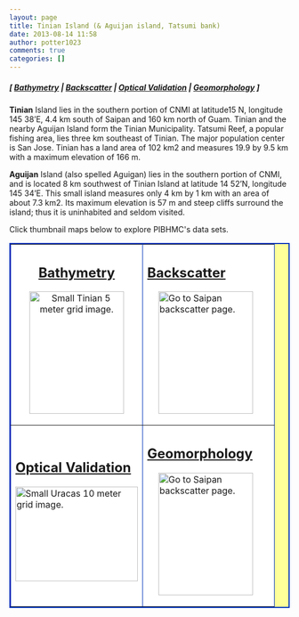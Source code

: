 ```yaml
---
layout: page
title: Tinian Island (& Aguijan island, Tatsumi bank)
date: 2013-08-14 11:58
author: potter1023
comments: true
categories: []
---
```

<h5 class="no_margin-top">[ <a href="http://www.soest.hawaii.edu/pibhmc/cms/data-by-location/cnmi-guam/tinian-island/bathymetry">Bathymetry</a> | <span class="style1"><a href="http://www.soest.hawaii.edu/pibhmc/cms/data-by-location/cnmi-guam/tinian-island/backscatter">Backscatter</a></span> | <a href="http://www.soest.hawaii.edu/pibhmc/cms/data-by-location/cnmi-guam/tinian-island/optical">Optical Validation</a></span> | <a href="http://www.soest.hawaii.edu/pibhmc/cms/data-by-location/cnmi-guam/tinian-island/geomorphology">Geomorphology</a> ]</h5>
<p><strong>Tinian</strong> Island lies in the southern portion of CNMI at latitude15 N, longitude 145 38&#8217;E, 4.4 km south of Saipan and 160 km north of Guam. Tinian and the nearby Aguijan Island form the Tinian Municipality. Tatsumi Reef, a popular fishing area, lies three km southeast of Tinian. The major population center is San Jose. Tinian has a land area of 102 km2 and measures 19.9 by 9.5 km with a maximum elevation of 166 m. </p>

<p><strong>Aguijan</strong> Island (also spelled Aguigan) lies in the southern portion of CNMI, and is located 8 km southwest of Tinian Island at latitude 14 52&#8217;N, longitude 145 34&#8217;E. This small island measures only 4 km by 1 km with an area of about 7.3 km2. Its maximum elevation is 57 m and steep cliffs surround the island; thus it is uninhabited and seldom visited. </p>

<p>Click thumbnail maps below to explore PIBHMC's data sets. </p>

<table bgcolor="#ffff99" border="2" bordercolor="#0033bd" cellpadding="2" cellspacing="4" width="445">

<tbody>

<tr>

<td align="center" bgcolor="#ffffff" height="200" valign="middle" width="220">

<h2 class="no_margin-top"><a href="http://www.soest.hawaii.edu/pibhmc/cms/data-by-location/cnmi-guam/tinian-island/bathymetry">Bathymetry</a></h2>

<a href="http://www.soest.hawaii.edu/pibhmc/cms/data-by-location/cnmi-guam/tinian-island/bathymetry"><img src="http://www.soest.hawaii.edu/pibhmc/CNMI_images/tinian_5m_220.jpg" alt="Small Tinian 5 meter grid image." title="Go to Tinian bathymetry page." align="top" border="0" height="220" hspace="20" vspace="0" width="170" /></a></td>

<td bordercolor="#0066CC" bgcolor="#ffffff" height="200" width="220">

<h2 class="no_margin-top"><a href="http://www.soest.hawaii.edu/pibhmc/cms/data-by-location/cnmi-guam/tinian-island/backscatter">Backscatter</a></h2>

<p class="no_margin-top"><a href="http://www.soest.hawaii.edu/pibhmc/cms/data-by-location/cnmi-guam/tinian-island/backscatter"><img src="http://www.soest.hawaii.edu/pibhmc/CNMI_images/saipan-tinian_bs_220.jpg" alt="Go to Saipan backscatter page." title="Go to Maro backscatter page." align="middle" border="0" height="220" hspace="20" vspace="0" width="170" /></a></p>

</td>

</tr>

<tr>

<td bgcolor="#ffffff" height="220" valign="middle" width="220">

<h2 class="no_margin-top-deadlink"><a href="http://www.soest.hawaii.edu/pibhmc/cms/data-by-location/cnmi-guam/tinian-island/optical">Optical Validation</a></h2>

<p class="no_margin-top"><a href="http://www.soest.hawaii.edu/pibhmc/cms/data-by-location/cnmi-guam/tinian-island/optical"><img src="http://www.soest.hawaii.edu/pibhmc/CNMI_images/agu_toad_220.jpg" alt="Small Uracas 10 meter grid image." title="Go to Uracas bathymetry page." align="top" border="0" height="170" hspace="0" vspace="0" width="220" /></a></p>

</td>

<td bgcolor="#ffffff" height="220" valign="middle" width="220">

<h2 class="no_margin-top-deadlink"><a href="http://www.soest.hawaii.edu/pibhmc/cms/data-by-location/cnmi-guam/tinian-island/geomorphology">Geomorphology</a></h2>

<p class="no_margin-top"><a href="http://www.soest.hawaii.edu/pibhmc/cms/data-by-location/cnmi-guam/tinian-island/geomorphology"><img src="http://www.soest.hawaii.edu/pibhmc/CNMI_images/tin-unspv-hardsoft-5m_220.jpg" alt="Go to Saipan backscatter page." title="Go to Maro backscatter page." align="middle" border="0" height="220" hspace="20" vspace="0" width="170" /></a></p>

</td>

</tr>

</tbody>

</table>

<p>&nbsp;</p>

&nbsp;

&nbsp;

&nbsp;

